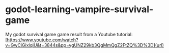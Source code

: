 # godot-learning-vampire-survival-game

My godot survival game game result from a Youtube tutorial: <br>
[https://www.youtube.com/watch?v=GwCiGixlqiU&t=3844s&pp=ygUNZ29kb3QgMmQgZ2FtZQ%3D%3D](url)
